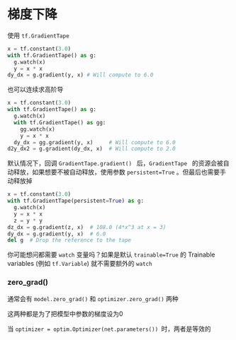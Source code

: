 # 梯度下降



使用 `tf.GradientTape`

```python
x = tf.constant(3.0)
with tf.GradientTape() as g:
  g.watch(x)
  y = x * x
dy_dx = g.gradient(y, x) # Will compute to 6.0
```



也可以连续求高阶导

```python
x = tf.constant(3.0)
with tf.GradientTape() as g:
  g.watch(x)
  with tf.GradientTape() as gg:
    gg.watch(x)
    y = x * x
  dy_dx = gg.gradient(y, x)     # Will compute to 6.0
d2y_dx2 = g.gradient(dy_dx, x)  # Will compute to 2.0
```



默认情况下，回调 `GradientTape.gradient() ` 后，`GradientTape ` 的资源会被自动释放，如果想要不被自动释放，使用参数 `persistent=True` 。但最后也需要手动释放掉

```python
x = tf.constant(3.0)
with tf.GradientTape(persistent=True) as g:
  g.watch(x)
  y = x * x
  z = y * y
dz_dx = g.gradient(z, x)  # 108.0 (4*x^3 at x = 3)
dy_dx = g.gradient(y, x)  # 6.0
del g  # Drop the reference to the tape
```



你可能想问都需要 `watch` 变量吗？如果是默认 `trainable=True` 的 Trainable variables (例如 `tf.Variable`) 就不需要额外的 `watch` 





### zero_grad()

通常会有 `model.zero_grad()` 和 `optimizer.zero_grad()` 两种

这两种都是为了把模型中参数的梯度设为0

当 `optimizer = optim.Optimizer(net.parameters()) `时，两者是等效的

